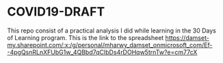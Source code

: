 # COVID19-DRAFT
This repo consist of a practical analysis I did while learning in the 30 Days of Learning program.
This is the link to the spreadsheet https://damset-my.sharepoint.com/:x:/g/personal/mharwy_damset_onmicrosoft_com/Ef--4pgQsnRLnXFUbG1w_4QBbd7qCIbDs4rDOHqw5trnTw?e=cm77cX
